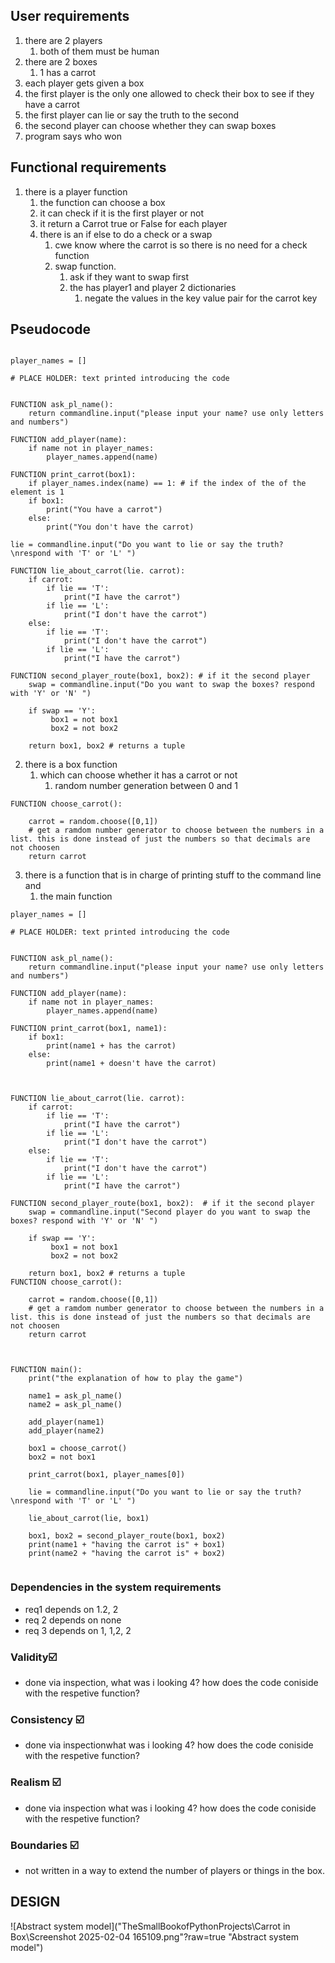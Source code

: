 ## User requirements
1. there are 2 players
	1. both of them must be human
2. there are 2 boxes
	1. 1 has a carrot
3. each player gets given a box
4. the first player is the only one allowed to check their box to see if they have a carrot
5. the first player can lie or say the truth to the second
6. the second player can choose whether they can swap boxes
7. program says who won

## Functional requirements
 1. there is a player function
	 1. the function can choose a box 
	 2. it can check if it is the first player or not
	 3. it return a  Carrot true or False for each player
	 4. there is an if else to do a check or a swap
		 1. cwe know where the carrot is so there is no need for a check function
		 2. swap function.
			 1. ask if they want to swap first
			 2. the has player1 and player 2 dictionaries
				 1. negate the values in the key value pair for the carrot key


## Pseudocode
``` pseudocode
	
player_names = []

# PLACE HOLDER: text printed introducing the code


FUNCTION ask_pl_name():
	return commandline.input("please input your name? use only letters and numbers")

FUNCTION add_player(name):
	if name not in player_names: 
		player_names.append(name)

FUNCTION print_carrot(box1): 
	if player_names.index(name) == 1: # if the index of the of the element is 1
	if box1:
		print("You have a carrot")
	else:
		print("You don't have the carrot)
   
lie = commandline.input("Do you want to lie or say the truth? \nrespond with 'T' or 'L' ")
    
FUNCTION lie_about_carrot(lie. carrot):      
	if carrot:
		if lie == 'T':
			print("I have the carrot")
		if lie == 'L':
			print("I don't have the carrot")
	else:
		if lie == 'T':
			print("I don't have the carrot")
		if lie == 'L':
			print("I have the carrot")
			
FUNCTION second_player_route(box1, box2): # if it the second player
	swap = commandline.input("Do you want to swap the boxes? respond with 'Y' or 'N' ")
	     
	if swap == 'Y':
		 box1 = not box1
		 box2 = not box2
		
	return box1, box2 # returns a tuple
```

2. there is a box function 
	1. which can choose whether it has a carrot or not
		1. random number generation between 0 and 1
``` pseudocode
FUNCTION choose_carrot():

	carrot = random.choose([0,1]) 
	# get a ramdom number generator to choose between the numbers in a list. this is done instead of just the numbers so that decimals are not choosen
	return carrot 
```



3. there is a function that is in charge of printing stuff to the command line and
	1. the main function
``` pseudocode
player_names = []

# PLACE HOLDER: text printed introducing the code


FUNCTION ask_pl_name():
	return commandline.input("please input your name? use only letters and numbers")

FUNCTION add_player(name):
	if name not in player_names: 
		player_names.append(name)

FUNCTION print_carrot(box1, name1): 
	if box1:
		print(name1 + has the carrot)
	else:
		print(name1 + doesn't have the carrot)
   

    
FUNCTION lie_about_carrot(lie. carrot):      
	if carrot:
		if lie == 'T':
			print("I have the carrot")
		if lie == 'L':
			print("I don't have the carrot")
	else:
		if lie == 'T':
			print("I don't have the carrot")
		if lie == 'L':
			print("I have the carrot")
			
FUNCTION second_player_route(box1, box2):  # if it the second player
	swap = commandline.input("Second player do you want to swap the boxes? respond with 'Y' or 'N' ")
	     
	if swap == 'Y':
		 box1 = not box1
		 box2 = not box2
		
	return box1, box2 # returns a tuple
FUNCTION choose_carrot():

	carrot = random.choose([0,1]) 
	# get a ramdom number generator to choose between the numbers in a list. this is done instead of just the numbers so that decimals are not choosen
	return carrot 



FUNCTION main():
	print("the explanation of how to play the game")

	name1 = ask_pl_name()
	name2 = ask_pl_name()
	
	add_player(name1)
	add_player(name2)
	
	box1 = choose_carrot()
	box2 = not box1

	print_carrot(box1, player_names[0])
			
	lie = commandline.input("Do you want to lie or say the truth? \nrespond with 'T' or 'L' ")
	
	lie_about_carrot(lie, box1)
	
	box1, box2 = second_player_route(box1, box2)
	print(name1 + "having the carrot is" + box1)
	print(name2 + "having the carrot is" + box2)
		
```



### Dependencies in the system requirements
- req1 depends on 1.2, 2
- req 2 depends on none
- req 3 depends on 1, 1,2, 2
 

### Validity☑️
- done via inspection, what was i looking 4? how does the code coniside with the respetive function?
### Consistency ☑️
- done via inspectionwhat was i looking 4? how does the code coniside with the respetive function?
### Realism ☑️
- done via inspection what was i looking 4? how does the code coniside with the respetive function?
### Boundaries ☑️
- not written in a way to extend the number of players or things in the box.


## DESIGN

![Abstract system model]("TheSmallBookofPythonProjects\Carrot in Box\Screenshot 2025-02-04 165109.png"?raw=true "Abstract system model")


